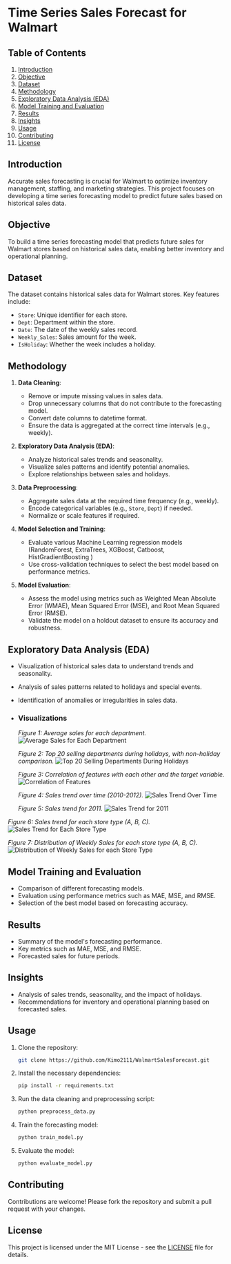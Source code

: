 # Time Series Sales Forecast for Walmart

## Table of Contents
1. [Introduction](#introduction)
2. [Objective](#objective)
3. [Dataset](#dataset)
4. [Methodology](#methodology)
5. [Exploratory Data Analysis (EDA)](#exploratory-data-analysis-eda)
6. [Model Training and Evaluation](#model-training-and-evaluation)
7. [Results](#results)
8. [Insights](#insights)
9. [Usage](#usage)
10. [Contributing](#contributing)
11. [License](#license)

## Introduction
Accurate sales forecasting is crucial for Walmart to optimize inventory management, staffing, and marketing strategies. This project focuses on developing a time series forecasting model to predict future sales based on historical sales data.

## Objective
To build a time series forecasting model that predicts future sales for Walmart stores based on historical sales data, enabling better inventory and operational planning.

## Dataset
The dataset contains historical sales data for Walmart stores. Key features include:
- `Store`: Unique identifier for each store.
- `Dept`: Department within the store.
- `Date`: The date of the weekly sales record.
- `Weekly_Sales`: Sales amount for the week.
- `IsHoliday`: Whether the week includes a holiday.

## Methodology
1. **Data Cleaning**:
   - Remove or impute missing values in sales data.
   - Drop unnecessary columns that do not contribute to the forecasting model.
   - Convert date columns to datetime format.
   - Ensure the data is aggregated at the correct time intervals (e.g., weekly).

2. **Exploratory Data Analysis (EDA)**:
   - Analyze historical sales trends and seasonality.
   - Visualize sales patterns and identify potential anomalies.
   - Explore relationships between sales and holidays.

3. **Data Preprocessing**:
   - Aggregate sales data at the required time frequency (e.g., weekly).
   - Encode categorical variables (e.g., `Store`, `Dept`) if needed.
   - Normalize or scale features if required.

4. **Model Selection and Training**:
   - Evaluate various Machine Learning regression models (RandomForest, ExtraTrees, XGBoost, Catboost, HistGradientBoosting )
   - Use cross-validation techniques to select the best model based on performance metrics.

5. **Model Evaluation**:
   - Assess the model using metrics such as Weighted Mean Absolute Error (WMAE), Mean Squared Error (MSE), and Root Mean Squared Error (RMSE).
   - Validate the model on a holdout dataset to ensure its accuracy and robustness.

## Exploratory Data Analysis (EDA)
- Visualization of historical sales data to understand trends and seasonality.
- Analysis of sales patterns related to holidays and special events.
- Identification of anomalies or irregularities in sales data.
- 
  ### Visualizations
  *Figure 1: Average sales for each department.*
   ![Average Sales for Each Department](TSSF%20Walmart/Untitled%20Folder/assets/avg_dept_sales.png)

  *Figure 2: Top 20 selling departments during holidays, with non-holiday comparison.*
  ![Top 20 Selling Departments During Holidays](TSSF%20Walmart/Untitled%20Folder/assets/top20_departments_holidays.png)
  
  
  *Figure 3: Correlation of features with each other and the target variable.*
   ![Correlation of Features](TSSF%20Walmart/Untitled%20Folder/assets/fts_corr.png)
   


  *Figure 4: Sales trend over time (2010-2012).*
   ![Sales Trend Over Time](TSSF%20Walmart/Untitled%20Folder/assets/sales_trend.png)


  *Figure 5: Sales trend for 2011.*
   ![Sales Trend for 2011](TSSF%20Walmart/Untitled%20Folder/assets/sales_trend_2011.png)
  


*Figure 6: Sales trend for each store type (A, B, C).*
   ![Sales Trend for Each Store Type](TSSF%20Walmart/Untitled%20Folder/assets/sales_trend_by_sType.png)
   


*Figure 7: Distribution of Weekly Sales for each store type (A, B, C).*
   ![Distribution of Weekly Sales for each Store Type](TSSF%20Walmart/Untitled%20Folder/assets/dist_of_weekly_sales_byType.png)
   

## Model Training and Evaluation
- Comparison of different forecasting models.
- Evaluation using performance metrics such as MAE, MSE, and RMSE.
- Selection of the best model based on forecasting accuracy.

## Results
- Summary of the model's forecasting performance.
- Key metrics such as MAE, MSE, and RMSE.
- Forecasted sales for future periods.

## Insights
- Analysis of sales trends, seasonality, and the impact of holidays.
- Recommendations for inventory and operational planning based on forecasted sales.

## Usage
1. Clone the repository:
    ```bash
    git clone https://github.com/Kimo2111/WalmartSalesForecast.git
    ```
2. Install the necessary dependencies:
    ```bash
    pip install -r requirements.txt
    ```
3. Run the data cleaning and preprocessing script:
    ```bash
    python preprocess_data.py
    ```
4. Train the forecasting model:
    ```bash
    python train_model.py
    ```
5. Evaluate the model:
    ```bash
    python evaluate_model.py
    ```

## Contributing
Contributions are welcome! Please fork the repository and submit a pull request with your changes.

## License
This project is licensed under the MIT License - see the [LICENSE](LICENSE) file for details.
